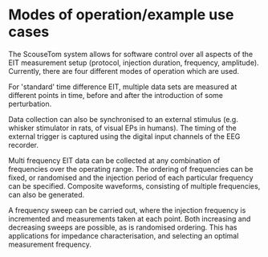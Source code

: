 # Modes of operation/example use cases
The ScouseTom system allows for software control over all aspects of the EIT measurement setup (protocol, injection duration, frequency, amplitude). Currently, there are four different modes of operation which are used.

For 'standard' time difference EIT, multiple data sets are measured at different points in time, before and after the introduction of some perturbation.

Data collection can also be synchronised to an external stimulus (e.g. whisker stimulator in rats, of visual EPs in humans). The timing of the external trigger is captured using the digital input channels of the EEG recorder.

Multi frequency EIT data can be collected at any combination of frequencies over the operating range. The ordering of frequencies can be fixed, or randomised and the injection period of each particular frequency can be specified. Composite waveforms, consisting of multiple frequencies, can also be generated.

A frequency sweep can be carried out, where the injection frequency is incremented and measurements taken at each point. Both increasing and decreasing sweeps are possible, as is randomised ordering. This has applications for impedance characterisation, and selecting an optimal measurement frequency.
